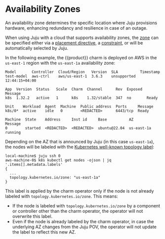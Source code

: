 # Availability Zones

An availability zone determines the specific location where Juju
provisions hardware, enhancing redundancy and resilience in case
of an outage.

When using Juju with a cloud that supports availability zones, the [zone]
can be specified either via a [placement directive], a [constraint], or
will be automatically selected by Juju.

In the following example, the {{product}} charm is deployed on AWS in the
`us-east-1` region with the `us-east-1a` availability zone:

```
Model       Controller  Cloud/Region   Version  SLA          Timestamp
test-model  aws-ctrl    aws/us-east-1  3.6.3    unsupported  12:44:15+04:00

App  Version  Status   Scale  Charm  Channel      Rev  Exposed  Message
k8s  1.32.2   active   1      k8s    1.32/stable  347  no       Ready

Unit    Workload  Agent  Machine  Public address  Ports     Message
k8s/0*  active    idle   0        <REDACTED>      6443/tcp  Ready

Machine  State    Address     Inst id     Base          AZ          Message
0        started  <REDACTED>  <REDACTED>  ubuntu@22.04  us-east-1a  running
```

Depending on the AZ that is announced by Juju (in this case `us-east-1a`),
the nodes will be labeled with the [Kubernetes well-known topology label]:

```
local-machine$ juju ssh 0
aws-machine-0$ k8s kubectl get nodes -ojson | jq '.items[].metadata.labels'
{
  ...
  topology.kubernetes.io/zone: "us-east-1a"
}
```

This label is applied by the charm operator only if the node is not already
labeled with `topology.kubernetes.io/zone`. This means:

- If the node is labeled with `topology.kubernetes.io/zone` by a component or
controller other than the charm operator, the operator will not overwrite
this label.
- Even if the node is already labeled by the charm operator, in case the
underlying AZ changes from the Juju POV, the operator will not update the
label to reflect this new AZ.

<!-- LINKS -->
[zone]: https://documentation.ubuntu.com/juju/3.6/reference/zone/
[placement directive]: https://documentation.ubuntu.com/juju/3.6/reference/placement-directive/#zone-zone
[constraint]: https://documentation.ubuntu.com/juju/3.6/reference/constraint/#zones
[Kubernetes well-known topology label]: https://kubernetes.io/docs/reference/labels-annotations-taints/#topologykubernetesiozone
